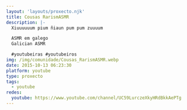 ```yaml
---
layout: 'layouts/proxecto.njk'
title: Cousas RarismASMR
description: |-
  Xiuuuuuum pium ñiaun pum pum zuuuum

  ASMR em galego
  Galician ASMR

  #youtubeiras #youtubeiros
img: /img/comunidade/Cousas_RarismASMR.webp
date: 2015-10-13 06:23:30
platform: youtube
type: proxecto
tags:
  - youtube
redes:
  youtube: https://www.youtube.com/channel/UC59LurczeXkyHRdBkkAePTg
---
```

